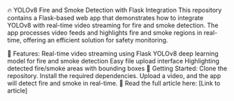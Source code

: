🔥 YOLOv8 Fire and Smoke Detection with Flask Integration
This repository contains a Flask-based web app that demonstrates how to integrate YOLOv8 with real-time video streaming for fire and smoke detection. The app processes video feeds and highlights fire and smoke regions in real-time, offering an efficient solution for safety monitoring.

📌 Features:
Real-time video streaming using Flask
YOLOv8 deep learning model for fire and smoke detection
Easy file upload interface
Highlighting detected fire/smoke areas with bounding boxes
🚀 Getting Started:
Clone the repository.
Install the required dependencies.
Upload a video, and the app will detect fire and smoke in real-time.
📄 Read the full article here:
[Link to article]
